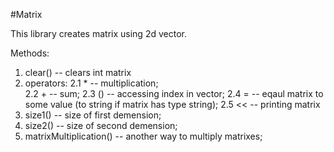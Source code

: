 #Matrix

This library creates matrix using 2d vector. 

Methods: 
1. clear() -- clears int matrix 
2. operators: 
  2.1 * -- multiplication;  
  2.2 + -- sum; 
  2.3 () -- accessing index in vector; 
  2.4 = -- eqaul matrix to some value (to string if matrix has type string);
  2.5 << -- printing matrix
3. size1() -- size of first demension;
4. size2() -- size of second demension; 
5. matrixMultiplication() -- another way to multiply matrixes; 
